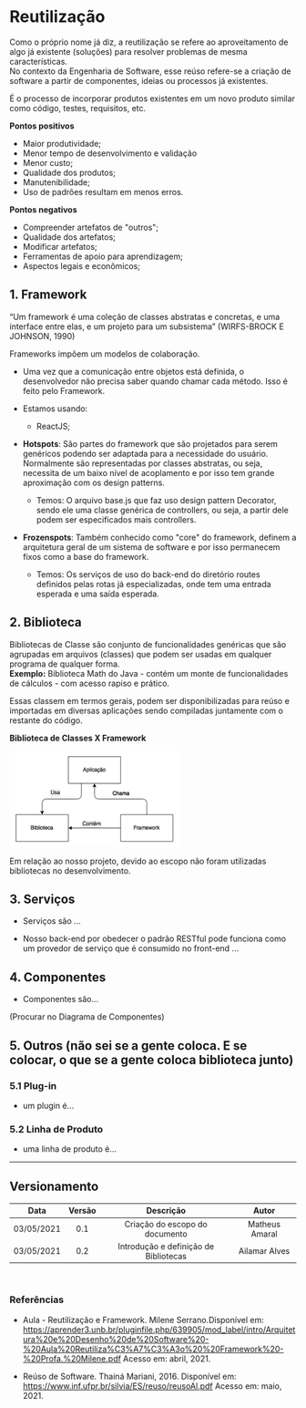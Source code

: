 # Reutilização 

Como o próprio nome já diz, a reutilização se refere ao aproveitamento de algo já existente (soluções) para resolver problemas de mesma características.  
No contexto da Engenharia de Software, esse reúso refere-se a criação de software a partir de componentes, ideias ou processos já existentes.

É o processo de incorporar produtos existentes em um novo produto similar como código, testes, requisitos, etc.

**Pontos positivos**
- Maior produtividade;
- Menor tempo de desenvolvimento e validação
- Menor custo;
- Qualidade dos produtos;
- Manutenibilidade;
- Uso de padrões resultam em menos erros.

**Pontos negativos**
- Compreender artefatos de "outros";
- Qualidade dos artefatos;
- Modificar artefatos;
- Ferramentas de apoio para aprendizagem;
- Aspectos legais e econômicos;

## 1. Framework

“Um framework é uma coleção de classes abstratas e concretas, e uma interface entre elas, e um projeto para um subsistema” (WIRFS-BROCK E JOHNSON, 1990)

Frameworks impõem um modelos de colaboração.  
- Uma vez que a comunicação entre objetos está definida, o desenvolvedor não precisa saber quando chamar cada método. Isso é feito pelo Framework.
 
 - Estamos usando: 
    * ReactJS;
 
 - **Hotspots**: São partes do framework que são projetados para serem genéricos podendo ser adaptada para a necessidade do usuário. Normalmente são representadas por classes abstratas, ou seja, necessita de um baixo nível de acoplamento e por isso tem grande aproximação com os design patterns.
    * Temos: O arquivo base.js que faz uso design pattern Decorator, sendo ele uma classe genérica de controllers, ou seja, a partir dele podem ser especificados mais controllers.
 
 - **Frozenspots**: Também conhecido como "core" do framework, definem a arquitetura geral de um sistema de software e por isso permanecem fixos como a base do framework.
    * Temos: Os serviços de uso do back-end do diretório routes definidos pelas rotas já especializadas, onde tem uma entrada esperada e uma saída esperada.


## 2. Biblioteca

Bibliotecas de Classe são conjunto de funcionalidades genéricas que são agrupadas em arquivos (classes) que podem ser usadas em qualquer programa de qualquer forma.  
**Exemplo:** Biblioteca Math do Java - contém um monte de funcionalidades de cálculos - com acesso rapiso e prático.

Essas classem em termos gerais, podem ser disponibilizadas para reúso e importadas em diversas aplicações sendo compiladas juntamente com o restante do código.

**Biblioteca de Classes X Framework**

![biblioteca x framework](../../assets/img/reuse/bclassesxframework.png) 

Em relação ao nosso projeto, devido ao escopo não foram utilizadas bibliotecas no desenvolvimento.

## 3. Serviços

* Serviços são ...

 - Nosso back-end por obedecer o padrão RESTful pode funciona como um provedor de serviço que é consumido no front-end ...

## 4. Componentes

* Componentes são...

(Procurar no Diagrama de Componentes) 

## 5. Outros (não sei se a gente coloca. E se colocar, o que se a gente coloca biblioteca junto)

### 5.1 Plug-in

* um plugin é...

### 5.2 Linha de Produto

* uma linha de produto é...


---

## Versionamento

|Data|Versão|Descrição|Autor|
|:--:|:----:|:-------:|:---:|
|03/05/2021| 0.1 | Criação do escopo do documento| Matheus Amaral 
|03/05/2021| 0.2 | Introdução e definição de Bibliotecas| Ailamar Alves
</br>

### Referências

- Aula - Reutilização e Framework. Milene Serrano.Disponível em: <https://aprender3.unb.br/pluginfile.php/639905/mod_label/intro/Arquitetura%20e%20Desenho%20de%20Software%20-%20Aula%20Reutiliza%C3%A7%C3%A3o%20%20Framework%20-%20Profa.%20Milene.pdf> Acesso em: abril, 2021.

- Reúso de Software. Thainá Mariani, 2016. Disponível em: <https://www.inf.ufpr.br/silvia/ES/reuso/reusoAl.pdf> Acesso em: maio, 2021.